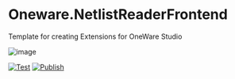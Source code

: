 # Oneware.NetlistReaderFrontend

Template for creating Extensions for OneWare Studio

![image](https://github.com/GithubUser/Oneware.NetlistReaderFrontend/Oneware.NetlistReaderFrontend/main/Icon.png)

[![Test](https://github.com/GithubUser/Oneware.NetlistReaderFrontend/actions/workflows/test.yml/badge.svg)](https://github.com/GithubUser/Oneware.NetlistReaderFrontend/actions/workflows/test.yml)
[![Publish](https://github.com/GithubUser/Oneware.NetlistReaderFrontend/actions/workflows/publish.yml/badge.svg)](https://github.com/GithubUser/Oneware.NetlistReaderFrontend/actions/workflows/publish.yml)
